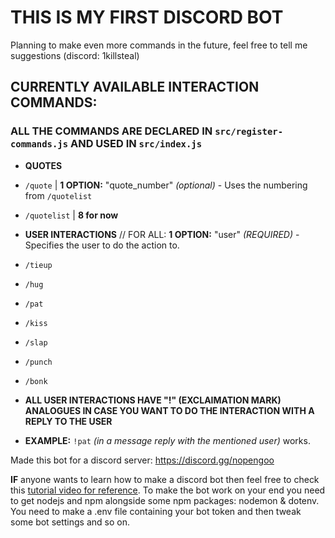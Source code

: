 # **THIS IS MY FIRST DISCORD BOT**

Planning to make even more commands in the future, feel free to tell me suggestions (discord: 1killsteal)

## CURRENTLY AVAILABLE INTERACTION COMMANDS:
### ALL THE COMMANDS ARE DECLARED IN `src/register-commands.js` AND USED IN `src/index.js`
* **QUOTES**
 * `/quote`                     | **1 OPTION:** "quote_number" *(optional)* - Uses the numbering from `/quotelist`
 * `/quotelist`                 | **8 for now**

* **USER INTERACTIONS**       // FOR ALL: **1 OPTION:** "user" *(REQUIRED)* - Specifies the user to do the action to.
 * `/tieup`
 * `/hug`
 * `/pat`
 * `/kiss`
 * `/slap`
 * `/punch`
 * `/bonk`
* **ALL USER INTERACTIONS HAVE "!" (EXCLAIMATION MARK) ANALOGUES IN CASE YOU WANT TO DO THE INTERACTION WITH A REPLY TO THE USER**
* **EXAMPLE:** `!pat` *(in a message reply with the mentioned user)* works.

Made this bot for a discord server: https://discord.gg/nopengoo


**IF** anyone wants to learn how to make a discord bot then feel free to check this [tutorial video for reference](https://www.youtube.com/watch?v=KZ3tIGHU314).
To make the bot work on your end you need to get nodejs and npm alongside some npm packages: nodemon & dotenv.
You need to make a .env file containing your bot token and then tweak some bot settings and so on.